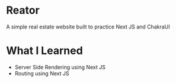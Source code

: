 # Reator

A simple real estate website built to practice Next JS and ChakraUI

# What I Learned

* Server Side Rendering using Next JS
* Routing using Next JS

